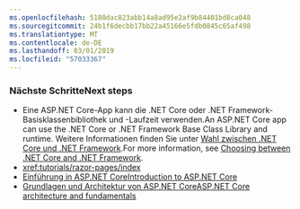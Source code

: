 ```yaml
---
ms.openlocfilehash: 5180dac823abb14a8ad95e2af9b84401bd8ca048
ms.sourcegitcommit: 24b1f6decbb17bb22a45166e5fdb0845c65af498
ms.translationtype: MT
ms.contentlocale: de-DE
ms.lasthandoff: 03/01/2019
ms.locfileid: "57033367"
---
```

### <a name="next-steps"></a><span data-ttu-id="c26cf-101">Nächste Schritte</span><span class="sxs-lookup"><span data-stu-id="c26cf-101">Next steps</span></span>

* <span data-ttu-id="c26cf-102">Eine ASP.NET Core-App kann die .NET Core oder .NET Framework-Basisklassenbibliothek und -Laufzeit verwenden.</span><span class="sxs-lookup"><span data-stu-id="c26cf-102">An ASP.NET Core app can use the .NET Core or .NET Framework Base Class Library and runtime.</span></span> <span data-ttu-id="c26cf-103">Weitere Informationen finden Sie unter [Wahl zwischen .NET Core und .NET Framework](/dotnet/articles/standard/choosing-core-framework-server).</span><span class="sxs-lookup"><span data-stu-id="c26cf-103">For more information, see [Choosing between .NET Core and .NET Framework](/dotnet/articles/standard/choosing-core-framework-server).</span></span>
* <xref:tutorials/razor-pages/index>
* [<span data-ttu-id="c26cf-104">Einführung in ASP.NET Core</span><span class="sxs-lookup"><span data-stu-id="c26cf-104">Introduction to ASP.NET Core</span></span>](xref:index)
* [<span data-ttu-id="c26cf-105">Grundlagen und Architektur von ASP.NET Core</span><span class="sxs-lookup"><span data-stu-id="c26cf-105">ASP.NET Core architecture and fundamentals</span></span>](xref:fundamentals/index)
